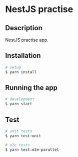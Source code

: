 # NestJS practise

## Description

NestJS practise app.

## Installation

```bash
# setup
$ yarn install
```

## Running the app

```bash
# development
$ yarn start
```

## Test

```bash
# unit tests
$ yarn test:unit

# e2e tests
$ yarn test:e2e-parallel
```
